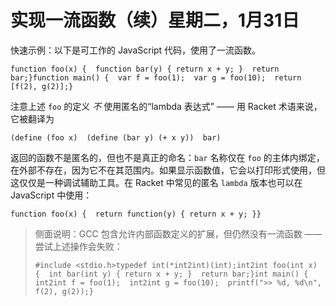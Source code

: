 # 实现一流函数（续）星期二，1月31日

快速示例：以下是可工作的 JavaScript 代码，使用了一流函数。

```
function foo(x) {  function bar(y) { return x + y; }  return bar;}function main() {  var f = foo(1);  var g = foo(10);  return [f(2), g(2)];}
```

注意上述 `foo` 的定义 *不* 使用匿名的“lambda 表达式” —— 用 Racket 术语来说，它被翻译为

```
(define (foo x)  (define (bar y) (+ x y))  bar)
```

返回的函数不是匿名的，但也不是真正的命名：`bar` 名称仅在 `foo` 的主体内绑定，在外部不存在，因为它不在其范围内。如果显示函数值，它会以打印形式使用，但这仅仅是一种调试辅助工具。在 Racket 中常见的匿名 `lambda` 版本也可以在 JavaScript 中使用：

```
function foo(x) {  return function(y) { return x + y; }}
```

> 侧面说明：GCC 包含允许内部函数定义的扩展，但仍然没有一流函数 —— 尝试上述操作会失败：
> 
> ```
> #include <stdio.h>typedef int(*int2int)(int);int2int foo(int x) {  int bar(int y) { return x + y; }  return bar;}int main() {  int2int f = foo(1);  int2int g = foo(10);  printf(">> %d, %d\n", f(2), g(2));}
> ```
